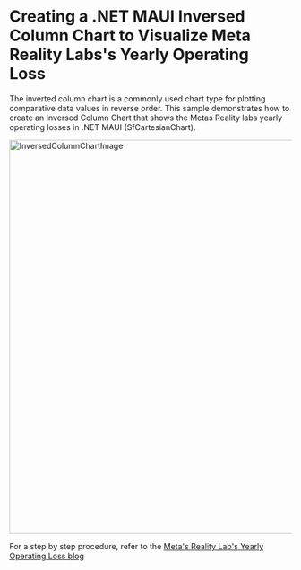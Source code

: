 # Creating a .NET MAUI Inversed Column Chart to Visualize Meta Reality Labs's Yearly Operating Loss 
The inverted column chart is a commonly used chart type for plotting comparative data values in reverse order. This sample demonstrates how to create an Inversed Column Chart that shows the Metas Reality labs yearly operating losses in .NET MAUI (SfCartesianChart).

<img width="702" alt="InversedColumnChartImage" src="https://github.com/SyncfusionExamples/Creating-a-.NET-MAUI-Inversed-Column-Chart-to-Visualize-Meta-Reality-Labs-s-Yearly-Operating-Loss/assets/105496706/be610823-02a1-4ab5-8450-8280e4931d1a">

For a step by step procedure, refer to the [Meta's Reality Lab's Yearly Operating Loss blog]() 

